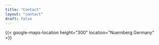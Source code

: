 ```yaml
---
title: "Contact"
layout: "contact"
draft: false
---
```

{{< google-maps-location height="300" location="Nuernberg Germany" >}}
